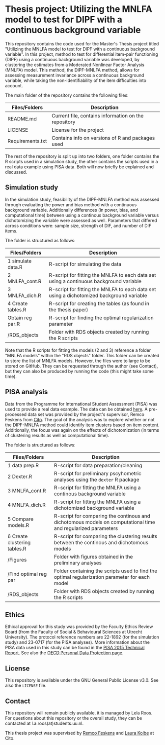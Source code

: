 # Thesis project: Utilizing the MNLFA model to test for DIPF with a continuous background variable

This repository contains the code used for the Master's Thesis project titled "Utilizing the MNLFA model to test for DIPF with a continuous background variable". In this project, method to test for differential item-pair functioning (DIPF) using a continuous background variable was developed, by clustering the estimates from a Moderated Nonlinear Factor Analysis (MNLFA) model. This method, the DIPF-MNLFA method, allows for assessing measurement invariance across a continuous background variable, while taking the non-identifiability of the item difficulties into account. 

The main folder of the repository contains the following files:

| Files/Folders                 | Description   |
| -----------------             | ------------- |
|README.md                      |Current file, contains information on the repository|
|LICENSE                        |License for the project|
|Requirements.txt               |Contains info on versions of R and packages used|

The rest of the repository is split up into two folders, one folder contains the R scripts used in a simulation study, the other contains the scripts used in a real data example using PISA data. Both will now briefly be explained and discussed.


## Simulation study
In the simulation study, feasibility of the DIPF-MNLFA method was assessed through evaluating the power and bias method with a continuous background variable. Additionally differences (in power, bias, and computational time) between using a continous background variable versus dichotomizing the variable were assessed as well. Parameters that differed across conditions were: sample size, strength of DIF, and number of DIF items.

The folder is structured as follows:

| Files/Folders                 | Description   |
| -----------------             | ------------- |
|1 simulate data.R              |R-script for simulating the data|
|2 MNLFA_cont.R                 |R-script for fitting the MNLFA to each data set using a continuous background variable |
|3 MNLFA_dich.R                 |R-script for fitting the MNLFA to each data set using a dichotomized background variable |
|4 Create tables.R              |R-script for creating the tables (as found in the thesis paper) |
|Obtain reg par.R               |R-script for finding the optimal regularization parameter |
|/RDS_objects                   |Folder with RDS objects created by running the R scripts|

Note that the R scripts for fitting the models (2 and 3) reference a folder "MNLFA models" within the "RDS objects" folder. This folder can be created to store the list of MNLFA models. However, the files were to large to be stored on GitHub. They can be requested through the author (see Contact), but they can also be produced by running the code (this might take some time).

## PISA analysis
Data from the Programme for International Student Assessment (PISA) was used to provide a real data example. The data can be obtained [here](https://www.oecd.org/pisa/data/2015database/). A pre-processed data set was provided by the project's supervisor, Remco Feskens from [Cito](https://www.cito.nl/). The goal of the analysis was to explore whether or not the DIPF-MNLFA method could identify item clusters based on item content. Additionally, the focus was again on the effects of dichotomization (in terms of clustering results as well as computational time). 

The folder is structured as follows:

| Files/Folders                 | Description   |
| -----------------             | ------------- |
|1 data prep.R                  |R-script for data preparation/cleaning |
|2 Dexter.R                     |R-script for preliminary pscyhometric analyses using the `dexter` R package |
|3 MNLFA_cont.R                 |R-script for fitting the MNLFA using a continous background variable |
|4 MNLFA_dich.R                 |R-script for fitting the MNLFA using a dichotomized background variable |
|5 Compare models.R             |R-script for comparing the continous and dichotomous models on computational time and regularized parameters |
|6 Create clustering tables.R   |R-script for comparing the clustering results between the continous and dichotomous models  |
|/Figures                       |Folder with figures obtained in the preliminary analyses |
|/Find optimal reg par          |Folder containing the scripts used to find the optimal regularization parameter for each model |
|/RDS_objects                   |Folder with RDS objects created by running the R scripts|

## Ethics
Ethical approval for this study was provided by the Faculty Ethics Review Board (from the Faculty of Social & Behavioural Sciences at Utrecht University). The protocol reference numbers are 22-1892 (for the simulation study) and 23-0717 (for the PISA analyses). More information about the PISA data used in this study can be found in the [PISA 2015 Technical Report](https://www.oecd.org/pisa/data/2015-technical-report/). See also the [OECD Personal Data Protection page](https://www.oecd.org/general/data-protection.htm). 

## License 
This repository is available under the GNU General Public License v3.0. See also the `LICENSE` file. 

## Contact
This repository will remain publicly available, it is managed by Lela Roos. For questions about this repository or the overall study, they can be contacted at l.a.roos(at)students.uu.nl. 

This thesis project was supervised by [Remco Feskens](https://www.cito.nl/kennis-en-innovatie/psychometrisch-onderzoek-en-dienstverlening/team/remco-feskens) and [Laura Kolbe](https://www.cito.nl/kennis-en-innovatie/psychometrisch-onderzoek-en-dienstverlening/team/laura-kolbe) at Cito.




